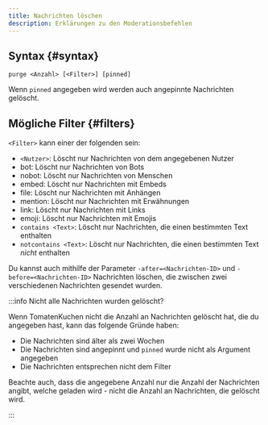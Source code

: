```yaml
---
title: Nachrichten löschen
description: Erklärungen zu den Moderationsbefehlen
---
```


## Syntax {#syntax}

`purge <Anzahl> [<Filter>] [pinned]`

Wenn `pinned` angegeben wird werden auch angepinnte Nachrichten gelöscht.

## Mögliche Filter {#filters}

`<Filter>` kann einer der folgenden sein:
- `<Nutzer>`: Löscht nur Nachrichten von dem angegebenen Nutzer
- bot: Löscht nur Nachrichten von Bots
- nobot: Löscht nur Nachrichten von Menschen
- embed: Löscht nur Nachrichten mit Embeds
- file: Löscht nur Nachrichten mit Anhängen
- mention: Löscht nur Nachrichten mit Erwähnungen
- link: Löscht nur Nachrichten mit Links
- emoji: Löscht nur Nachrichten mit Emojis
- `contains <Text>`: Löscht nur Nachrichten, die einen bestimmten Text enthalten
- `notcontains <Text>`: Löscht nur Nachrichten, die einen bestimmten Text *nicht* enthalten

Du kannst auch mithilfe der Parameter `-after=<Nachrichten-ID>` und `-before=<Nachrichten-ID>` Nachrichten löschen, die zwischen zwei verschiedenen Nachrichten gesendet wurden.

:::info Nicht alle Nachrichten wurden gelöscht?

Wenn TomatenKuchen nicht die Anzahl an Nachrichten gelöscht hat, die du angegeben hast, kann das folgende Gründe haben:
- Die Nachrichten sind älter als zwei Wochen
- Die Nachrichten sind angepinnt und `pinned` wurde nicht als Argument angegeben
- Die Nachrichten entsprechen nicht dem Filter

Beachte auch, dass die angegebene Anzahl nur die Anzahl der Nachrichten angibt, welche geladen wird -
nicht die Anzahl an Nachrichten, die gelöscht wird.

:::
